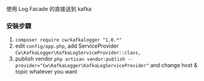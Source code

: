 使用 Log Facade 的直接送到 kafka

### 安裝步驟

1. `composer require cw/kafkalogger "1.0.*"`
2. edit `config/app.php`, add ServiceProvider `Cw\KafkaLogger\KafkaLogServiceProvider::class,`
3. publish vendor `php artisan vendor:publish --provider="Cw\KafkaLogger\KafkaLogServiceProvider"` and change host & topic whatever you want
